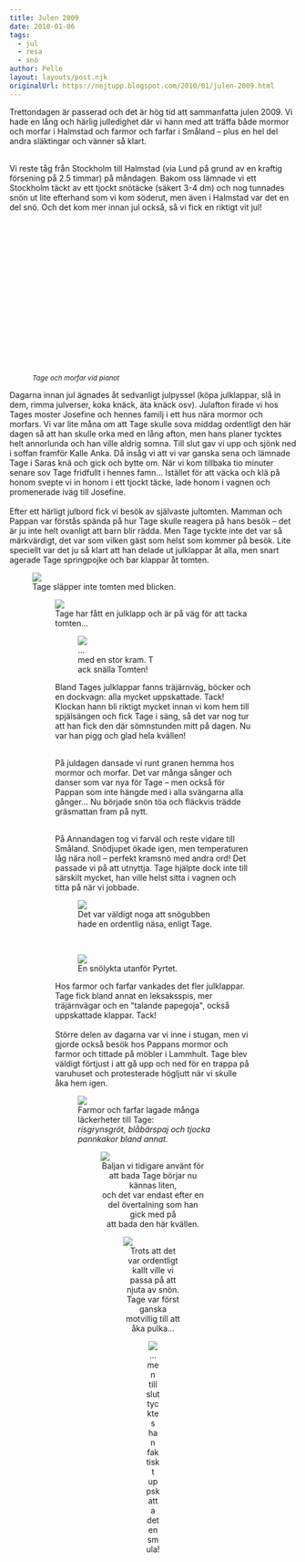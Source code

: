 ```yaml
---
title: Julen 2009
date: 2010-01-06
tags: 
  - jul
  - resa
  - snö	
author: Pelle
layout: layouts/post.njk
originalUrl: https://nejtupp.blogspot.com/2010/01/julen-2009.html
---
```


Trettondagen är passerad och det är hög tid att sammanfatta julen 2009. Vi hade en lång och härlig julledighet där vi hann med att träffa både mormor och morfar i Halmstad och farmor och farfar i Småland – plus en hel del andra släktingar och vänner så klart.
<br><br>

Vi reste tåg från Stockholm till Halmstad (via Lund på grund av en kraftig försening på 2.5 timmar) på måndagen. Bakom oss lämnade vi ett Stockholm täckt av ett tjockt snötäcke (säkert 3-4 dm) och nog tunnades snön ut lite efterhand som vi kom söderut, men även i Halmstad var det en del snö. Och det kom mer innan jul också, så vi fick en riktigt vit jul!

<figure>
	<object id="BLOG_video-eafa79c796259b85" class="BLOG_video_class" contentid="eafa79c796259b85" height="266" width="320"></object><span style="font-size:85%;"><br><span style="font-style: italic;">Tage och morfar vid pianot</figcaption>
</figure>Dagarna innan jul ägnades åt sedvanligt julpyssel (köpa julklappar, slå in dem, rimma julverser, koka knäck, äta knäck osv). Julafton firade vi hos Tages moster Josefine och hennes familj i ett hus nära mormor och morfars. Vi var lite måna om att Tage skulle sova middag ordentligt den här dagen så att han skulle orka med en lång afton, men hans planer tycktes helt annorlunda och han ville aldrig somna. Till slut gav vi upp och sjönk ned i soffan framför Kalle Anka. Då insåg vi att vi var ganska sena och lämnade Tage i Saras knä och gick och bytte om. När vi kom tillbaka tio minuter senare sov Tage fridfullt i hennes famn... Istället för att väcka och klä på honom svepte vi in honom i ett tjockt täcke, lade honom i vagnen och promenerade iväg till Josefine.<br><br>Efter ett härligt julbord fick vi besök av självaste jultomten. Mamman och Pappan var förstås spända på hur Tage skulle reagera på hans besök – det är ju inte helt ovanligt att barn blir rädda. Men Tage tyckte inte det var så märkvärdigt, det var som vilken gäst som helst som kommer på besök. Lite speciellt var det ju så klart att han delade ut julklappar åt alla, men snart agerade Tage springpojke och bar klappar åt tomten.

<figure>
	<img src="../../../img/2010/01/_MG_9673_1024pix.jpg"><br>
	<figcaption>Tage släpper inte tomten med blicken.</figcaption>

<figure>
	<img src="../../../img/2010/01/_MG_9679_1024pix.jpg"><br></div>
	<figcaption>Tage har fått en julklapp och är på väg för att tacka tomten...<br></span></div>

<figure>
	<img src="../../../img/2010/01/_MG_9682_1024pix.jpg">
	<figcaption>...</span>
	<figcaption> med en stor kram. T</span>
	<figcaption>ack snälla Tomten!</figcaption>
</figure>Bland Tages julklappar fanns träjärnväg, böcker och en dockvagn: alla mycket uppskattade. Tack! Klockan hann bli riktigt mycket innan vi kom hem till spjälsängen och fick Tage i säng, så det var nog tur att han fick den där sömnstunden mitt på dagen. Nu var han pigg och glad hela kvällen!
<br><br>

På juldagen dansade vi runt granen hemma hos mormor och morfar. Det var många sånger och danser som var nya för Tage – men också för Pappan som inte hängde med i alla svängarna alla gånger... Nu började snön töa och fläckvis trädde gräsmattan fram på nytt.
<br><br>

På Annandagen tog vi farväl och reste vidare till Småland. Snödjupet ökade igen, men temperaturen låg nära noll – perfekt kramsnö med andra ord! Det passade vi på att utnyttja. Tage hjälpte dock inte till särskilt mycket, han ville helst sitta i vagnen och titta på när vi jobbade.

<figure>
	<img src="../../../img/2010/01/_MG_9713_1024pix.jpg">
	<figcaption>Det var väldigt noga att snögubben hade en ordentlig näsa, enligt Tage.</figcaption>
</figure>

<br><figure>
	<img src="../../../img/2010/01/_MG_9717_1024pix.jpg">
	<figcaption>En snölykta utanför Pyrtet.</figcaption>
</figure>Hos farmor och farfar vankades det fler julklappar. Tage fick bland annat en leksaksspis, mer träjärnvägar och en "talande papegoja", också uppskattade klappar. Tack!<br><br>Större delen av dagarna var vi inne i stugan, men vi gjorde också besök hos Pappans mormor och farmor och tittade på möbler i Lammhult. Tage blev väldigt förtjust i att gå upp och ned för en trappa på varuhuset och protesterade högljutt när vi skulle åka hem igen.

<figure>
	<img src="../../../img/2010/01/_MG_9795_1024pix.jpg">
	<figcaption>Farmor och farfar lagade många läckerheter till Tage:<br></span> <span style="font-style: italic;">risgrynsgröt, blåbärspaj och tjocka pannkakor bland annat.</figcaption>

<figure>
	<img src="../../../img/2010/01/_MG_9750_1024pix.jpg"><br><div style="text-align: center;">
	<figcaption>Baljan vi tidigare använt för att bada Tage börjar nu kännas liten,<br>och det var endast efter en del övertalning som han gick med på<br>att bada den här kvällen.</figcaption></div>

<figure>
	<img src="../../../img/2010/01/_MG_9848_1024pix.jpg"><span style="font-size:85%;"> </span></div><div style="text-align: center;">
	<figcaption>Trots att det var ordentligt kallt ville vi passa på att njuta av snön. </span></span><br>
	<figcaption>Tage var först ganska motvillig till att åka pulka...</figcaption>

<figure>
	<img src="../../../img/2010/01/_MG_9858_1024pix.jpg"><br>
	<figcaption>... men till slut tycktes han faktiskt </span></span><br>
	<figcaption>uppskatta det en smula!</figcaption>
